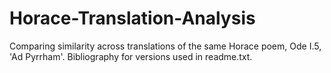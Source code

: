 # Horace-Translation-Analysis
Comparing similarity across translations of the same Horace poem, Ode I.5, 'Ad Pyrrham'. Bibliography for versions used in readme.txt.

